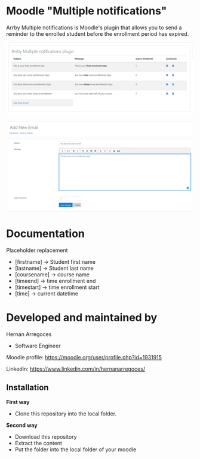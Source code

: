 Moodle "Multiple notifications"
===============================

Arrby Multiple notifications is Moodle's plugin that allows you to send a reminder to the enrolled student before the enrollment period has expired.

![screenshot](pix/screenshot.png "Settings Screenshot")

![screenshot](pix/screenshot1.png "Settings Screenshot")

Documentation
=============

Placeholder replacement

- [firstname] -> Student first name
- [lastname] -> Student last name
- [coursename] -> course name
- [timeend] -> time enrollment end
- [timestart] -> time enrollment start
- [time] -> current datetime 

Developed and maintained by
===========================
Hernan Arregoces
 - Software Engineer

Moodle profile: https://moodle.org/user/profile.php?id=1931915

Linkedin: https://www.linkedin.com/in/hernanarregoces/

Installation
------------

**First way**

- Clone this repository into the local folder.

**Second way**

- Download this repository
- Extract the content
- Put the folder into the local folder of your moodle
